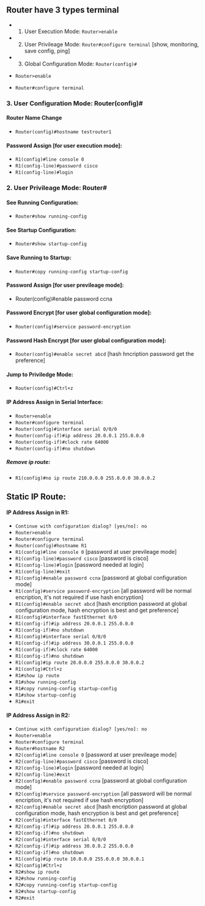 ## Router have 3 types terminal
- 1. User Execution Mode: `Router>enable`
- 2. User Privileage Mode: `Router#configure terminal`  [show, monitoring, save config, ping]
- 3. Global Configuration Mode: `Router(config)#`

- `Router>enable`
- `Router#configure terminal`



### 3. User Configuration Mode: Router(config)#

#### Router Name Change
- `Router(config)#hostname testrouter1`

#### Password Assign [for user execution mode]:
- `R1(config)#line console 0`
- `R1(config-line)#password cisco`
- `R1(config-line)#login`


### 2. User Privileage Mode: Router#

#### See Running Configuration:
- `Router#show running-config`

#### See Startup Configuration:
- `Router#show startup-config`

#### Save Running to Startup:
- `Router#copy running-config startup-config`

#### Password Assign [for user previleage mode]:
- Router(config)#enable password ccna

#### Password Encrypt [for user global configuration mode]:
- `Router(config)#service password-encryption`

#### Password Hash Encrypt [for user global configuration mode]:
- `Router(config)#enable secret abcd` [hash hncription password get the preference]

#### Jump to Priviledge Mode:
- `Router(config)#Ctrl+z`

#### IP Address Assign in Serial Interface:
- `Router>enable`
- `Router#configure terminal`
- `Router(config)#interface serial 0/0/0`
- `Router(config-if)#ip address 20.0.0.1 255.0.0.0`
- `Router(config-if)#clock rate 64000`
- `Router(config-if)#no shutdown`

##### Remove ip route:
- `R1(config)#no ip route 210.0.0.0 255.0.0.0 30.0.0.2`

## Static IP Route:
#### IP Address Assign in R1:
- `Continue with configuration dialog? [yes/no]: no`
- `Router>enable`
- `Router#configure terminal`
- `Router(config)#hostname R1`
- `R1(config)#line console 0` [password at user previleage mode]
- `R1(config-line)#password cisco` [password is cisco]
- `R1(config-line)#login` [password needed at login]
- `R1(config-line)#exit`
- `R1(config)#enable password ccna` [password at global configuration mode]
- `R1(config)#service password-encryption` [all password will be normal encription, it's not required if use hash encryption]
- `R1(config)#enable secret abcd` [hash encription password at global configuration mode, hash encryption is best and get preference]
- `R1(config)#interface fastEthernet 0/0`
- `R1(config-if)#ip address 20.0.0.1 255.0.0.0`
- `R1(config-if)#no shutdown`
- `R1(config)#interface serial 0/0/0`
- `R1(config-if)#ip address 30.0.0.1 255.0.0.0`
- `R1(config-if)#clock rate 64000`
- `R1(config-if)#no shutdown`
- `R1(config)#ip route 20.0.0.0 255.0.0.0 30.0.0.2`
- `R1(config)#Ctrl+z`
- `R1#show ip route`
- `R1#show running-config`
- `R1#copy running-config startup-config`
- `R1#show startup-config`
- `R1#exit`

#### IP Address Assign in R2:
- `Continue with configuration dialog? [yes/no]: no`
- `Router>enable`
- `Router#configure terminal`
- `Router#hostname R2`
- `R2(config)#line console 0` [password at user previleage mode]
- `R2(config-line)#password cisco` [password is cisco]
- `R2(config-line)#login` [password needed at login]
- `R2(config-line)#exit`
- `R2(config)#enable password ccna` [password at global configuration mode]
- `R2(config)#service password-encryption` [all password will be normal encription, it's not required if use hash encryption]
- `R2(config)#enable secret abcd` [hash encription password at global configuration mode, hash encryption is best and get preference]
- `R2(config)#interface fastEthernet 0/0`
- `R2(config-if)#ip address 20.0.0.1 255.0.0.0`
- `R2(config-if)#no shutdown`
- `R2(config)#interface serial 0/0/0`
- `R2(config-if)#ip address 30.0.0.2 255.0.0.0`
- `R2(config-if)#no shutdown`
- `R1(config)#ip route 10.0.0.0 255.0.0.0 30.0.0.1`
- `R2(config)#Ctrl+z`
- `R2#show ip route`
- `R2#show running-config`
- `R2#copy running-config startup-config`
- `R2#show startup-config`
- `R2#exit`
